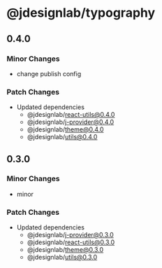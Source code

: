 # @jdesignlab/typography

## 0.4.0

### Minor Changes

- change publish config

### Patch Changes

- Updated dependencies
  - @jdesignlab/react-utils@0.4.0
  - @jdesignlab/j-provider@0.4.0
  - @jdesignlab/theme@0.4.0
  - @jdesignlab/utils@0.4.0

## 0.3.0

### Minor Changes

- minor

### Patch Changes

- Updated dependencies
  - @jdesignlab/j-provider@0.3.0
  - @jdesignlab/react-utils@0.3.0
  - @jdesignlab/theme@0.3.0
  - @jdesignlab/utils@0.3.0
